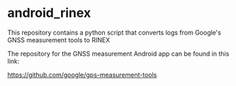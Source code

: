 # android_rinex

This repository contains a python script that converts logs from Google's GNSS measurement tools to RINEX

The repository for the GNSS measurement Android app can be found in this link:

https://github.com/google/gps-measurement-tools


